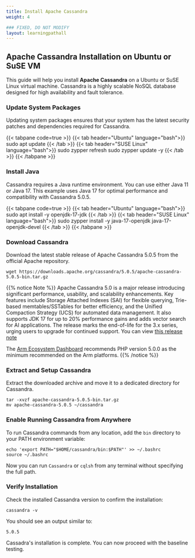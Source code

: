 ```yaml
---
title: Install Apache Cassandra
weight: 4

### FIXED, DO NOT MODIFY
layout: learningpathall
---
```


## Apache Cassandra Installation on Ubuntu or SuSE VM
This guide will help you install **Apache Cassandra** on a Ubuntu or SuSE Linux virtual machine. Cassandra is a highly scalable NoSQL database designed for high availability and fault tolerance.

### Update System Packages
Updating system packages ensures that your system has the latest security patches and dependencies required for Cassandra.

{{< tabpane code=true >}}
  {{< tab header="Ubuntu" language="bash">}}
sudo apt update
  {{< /tab >}}
  {{< tab header="SUSE Linux" language="bash">}}
sudo zypper refresh
sudo zypper update -y
  {{< /tab >}}
{{< /tabpane >}}

### Install Java
Cassandra requires a Java runtime environment. You can use either Java 11 or Java 17. This example uses Java 17 for optimal performance and compatibility with Cassandra 5.0.5.

{{< tabpane code=true >}}
  {{< tab header="Ubuntu" language="bash">}}
sudo apt install -y openjdk-17-jdk
  {{< /tab >}}
  {{< tab header="SUSE Linux" language="bash">}}
sudo zypper install -y java-17-openjdk java-17-openjdk-devel
  {{< /tab >}}
{{< /tabpane >}}

### Download Cassandra
Download the latest stable release of Apache Cassandra 5.0.5 from the official Apache repository.

```console
wget https://downloads.apache.org/cassandra/5.0.5/apache-cassandra-5.0.5-bin.tar.gz
```
{{% notice Note %}}
Apache Cassandra 5.0 is a major release introducing significant performance, usability, and scalability enhancements. Key features include Storage Attached Indexes (SAI) for flexible querying, Trie-based memtables/SSTables for better efficiency, and the Unified Compaction Strategy (UCS) for automated data management. It also supports JDK 17 for up to 20% performance gains and adds vector search for AI applications. The release marks the end-of-life for the 3.x series, urging users to upgrade for continued support.
You can view [this release note](https://cassandra.apache.org/_/blog/Apache-Cassandra-5.0-Announcement.html)

The [Arm Ecosystem Dashboard](https://developer.arm.com/ecosystem-dashboard/) recommends PHP version 5.0.0 as the minimum recommended on the Arm platforms.
{{% /notice %}}

### Extract and Setup Cassandra
Extract the downloaded archive and move it to a dedicated directory for Cassandra.

```console
tar -xvzf apache-cassandra-5.0.5-bin.tar.gz
mv apache-cassandra-5.0.5 ~/cassandra
```

### Enable Running Cassandra from Anywhere
To run Cassandra commands from any location, add the `bin` directory to your PATH environment variable:

```console
echo 'export PATH="$HOME/cassandra/bin:$PATH"' >> ~/.bashrc
source ~/.bashrc
```
Now you can run `Cassandra` or `cqlsh` from any terminal without specifying the full path.

### Verify Installation
Check the installed Cassandra version to confirm the installation:

```console
cassandra -v
```
You should see an output similar to:
```output
5.0.5
```
Cassadra's installation is complete. You can now proceed with the baseline testing.
